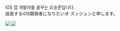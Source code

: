iOS 앱 개발자를 꿈꾸는 오승준입니다.\
成長するiOS開発者になりたいオ·スンジュンと申します。

<img src="https://img.shields.io/badge/Swift-F05138?style=flat-suqare&logo=Swift&logoColor=white"/>
<img align='left' src="http://mazassumnida.wtf/api/v2/generate_badge?boj=sj990927">
